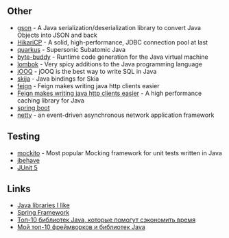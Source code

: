 ## Other

- [gson](https://github.com/google/gson) - A Java serialization/deserialization library to convert Java Objects into JSON and back
- [HikariCP](https://github.com/brettwooldridge/HikariCP) - A solid, high-performance, JDBC connection pool at last
- [quarkus](https://github.com/quarkusio/quarkus) - Supersonic Subatomic Java
- [byte-buddy](https://github.com/raphw/byte-buddy) - Runtime code generation for the Java virtual machine
- [lombok](https://github.com/projectlombok/lombok) - Very spicy additions to the Java programming language
- [jOOQ](https://github.com/jOOQ/jOOQ) - jOOQ is the best way to write SQL in Java
- [skija](https://github.com/JetBrains/skija) - Java bindings for Skia
- [feign](https://github.com/OpenFeign/feign) - Feign makes writing java http clients easier
- [Feign makes writing java http clients easier](https://github.com/ben-manes/caffeine) - A high performance caching library for Java
- [spring boot](https://github.com/spring-projects/spring-boot)
- [netty](https://github.com/netty/netty) - an event-driven asynchronous network application framework


## Testing

- [mockito](https://github.com/mockito/mockito) - Most popular Mocking framework for unit tests written in Java
- [jbehave](https://github.com/jbehave)
- [JUnit 5](https://github.com/junit-team/junit5) 


## Links

- [Java libraries I like](https://sizovs.net/2020/11/24/java-libraries-i-like/)
- [Spring Framework](https://spring.io/projects/spring-framework)
- [Топ-10 библиотек Java, которые помогут сэкономить время](https://javarush.ru/groups/posts/366-top-10-bibliotek-java-kotorihe-pomogut-sehkonomitjh-vremja-)
- [Мой топ-10 фреймворков и библиотек Java](https://tproger.ru/articles/biblioteki-i-frejmvorki-java/)
